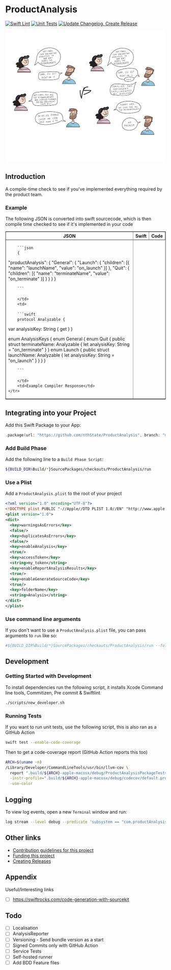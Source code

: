 # ProductAnalysis

[![Swift Lint](https://github.com/nthState/ProductAnalysis/actions/workflows/lint.yml/badge.svg)](https://github.com/nthState/ProductAnalysis/actions/workflows/lint.yml)
[![Unit Tests](https://github.com/nthState/ProductAnalysis/actions/workflows/unit_tests.yml/badge.svg)](https://github.com/nthState/ProductAnalysis/actions/workflows/unit_tests.yml)
[![Update Changelog, Create Release](https://github.com/nthState/ProductAnalysis/actions/workflows/update_changelog_create_release.yml/badge.svg)](https://github.com/nthState/ProductAnalysis/actions/workflows/update_changelog_create_release.yml)

![Introduction](assets/Intro.svg)

## Introduction

A compile-time check to see if you've implemented everything required by the product team.

### Example

The following JSON is converted into swift sourcecode, which is then compile time checked to see if
it's implemented in your code


<table border="1">
    <tr>
        <th>JSON</th>
        <th>Swift</th>
        <th>Code</th>
    </tr>
    <tr>
        <td>
        
        ```json
        {
  "productAnalysis": {
    "General": {
      "Launch": {
        "children": [{
          "name": "launchName",
          "value": "on_launch"
        }]
      },
      "Quit": {
        "children": [{
          "name": "terminateName",
          "value": "on_terminate"
        }]
      }
    }
  }
}

        ```
        
        </td>
        <td>
        
        ```swift
        protocol Analyzable {
  var analysisKey: String { get }
}

enum AnalysisKeys {
  enum General {
    enum Quit {
      public struct terminateName: Analyzable {
        let analysisKey: String = "on_terminate"
      }
    }
    enum Launch {
      public struct launchName: Analyzable {
        let analysisKey: String = "on_launch"
      }
    }
  }
}

        ```
        
        </td>
        <td>Example Compiler Response</td>
    </tr>
</table>

## Integrating into your Project

Add this Swift Package to your App:

```swift
.package(url: "https://github.com/nthState/ProductAnalysis", branch: "main")
```

### Add Build Phase

Add the following line to a `Build Phase Script`:

```bash
${BUILD_DIR%Build/*}SourcePackages/checkouts/ProductAnalysis/run
```

### Use a Plist

Add a `ProductAnalysis.plist` to the root of your project

```xml
<?xml version="1.0" encoding="UTF-8"?>
<!DOCTYPE plist PUBLIC "-//Apple//DTD PLIST 1.0//EN" "http://www.apple.com/DTDs/PropertyList-1.0.dtd">
<plist version="1.0">
<dict>
  <key>warningsAsErrors</key>
  <false/>
  <key>duplicatesAsErrors</key>
  <false/>
  <key>enableAnalysis</key>
  <true/>
  <key>accessToken</key>
  <string>my_token</string>
  <key>enableReportAnalysisResults</key>
  <true/>
  <key>enableGenerateSourceCode</key>
  <true/>
  <key>folderName</key>
  <string>Analysis</string>
</dict>
</plist>

```

### Use command line arguments

If you don't want to use a `ProductAnalysis.plist` file, you can pass arguments to `run` like so:

```bash
#${BUILD_DIR%Build/*}SourcePackages/checkouts/ProductAnalysis/run --folder-name "MyAnalysis" --enable-analysis --enable-generate-source-code
```

## Development

### Getting Started with Development

To install dependencies run the following script, it installs Xcode Command line tools, Commitizen, Pre commit & Swiftlint

```bash
./scripts/new_developer.sh
```

### Running Tests

If you want to run unit tests, use the following script, this is also ran as a GitHub Action

```bash
swift test --enable-code-coverage
```

Then to get a code-coverage report (GitHub Action reports this too)

```bash
ARCH=$(uname -m)
/Library/Developer/CommandLineTools/usr/bin/llvm-cov \
  report ".build/${ARCH}-apple-macosx/debug/ProductAnalysisPackageTests.xctest/Contents/MacOS/ProductAnalysisPackageTests" \
  -instr-profile=".build/${ARCH}-apple-macosx/debug/codecov/default.profdata" \
  -use-color
```

## Logging

To view log events, open a new `Terminal` window and run:

```bash
log stream --level debug --predicate 'subsystem == "com.productAnalysis"'
```

## Other links

- [Contribution guidelines for this project](CONTRIBUTING.md)
- [Funding this project](FUNDING.yml)
- [Creating Releases](RELEASE.md)


## Appendix

Useful/Interesting links

- [ ] https://swiftrocks.com/code-generation-with-sourcekit

## Todo

- [ ] Localisation
- [ ] AnalysisReporter
- [ ] Versioning - Send bundle version as a start
- [ ] Signed Commits only with GitHub Action
- [ ] Service Tests
- [ ] Self-hosted runner
- [ ] Add BDD Feature files